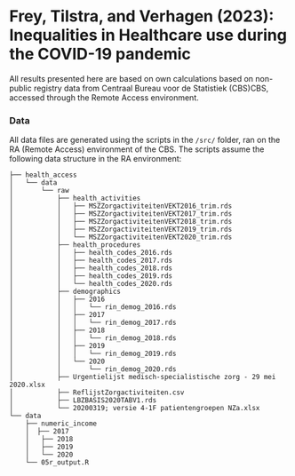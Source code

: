 # Frey, Tilstra, and Verhagen (2023): Inequalities in Healthcare use during the COVID-19 pandemic

All results presented here are based on own calculations based on non-public registry data from Centraal Bureau voor de Statistiek (CBS)CBS, accessed through the Remote Access environment.

### Data

All data files are generated using the scripts in the `/src/` folder, ran on the RA (Remote Access) environment of the CBS. The scripts assume the following data structure in the RA environment:

    ├── health_access
    │   └── data
    │       └── raw
    │           ├── health_activities
    │           │   ├── MSZZorgactiviteitenVEKT2016_trim.rds
    │           │   ├── MSZZorgactiviteitenVEKT2017_trim.rds
    │           │   ├── MSZZorgactiviteitenVEKT2018_trim.rds
    │           │   ├── MSZZorgactiviteitenVEKT2019_trim.rds
    │           │   └── MSZZorgactiviteitenVEKT2020_trim.rds
    │           ├── health_procedures
    │           │   ├── health_codes_2016.rds
    │           │   ├── health_codes_2017.rds
    │           │   ├── health_codes_2018.rds
    │           │   ├── health_codes_2019.rds
    │           │   └── health_codes_2020.rds
    │           ├── demographics
    │           │   ├── 2016
    │           │   │   └── rin_demog_2016.rds
    │           │   ├── 2017
    │           │   │   └── rin_demog_2017.rds
    │           │   ├── 2018
    │           │   │   └── rin_demog_2018.rds
    │           │   ├── 2019
    │           │   │   └── rin_demog_2019.rds
    │           │   └── 2020
    │           │       └── rin_demog_2020.rds
    │           ├── Urgentielijst medisch-specialistische zorg - 29 mei 2020.xlsx
    │           ├── ReflijstZorgactiviteiten.csv
    │           ├── LBZBASIS2020TABV1.rds
    │           └── 20200319; versie 4-1F patientengroepen NZa.xlsx
    └── data
        ├── numeric_income
        │  ├── 2017
        │   ├── 2018
        │   ├── 2019
        │   └── 2020 
        └── 05r_output.R

